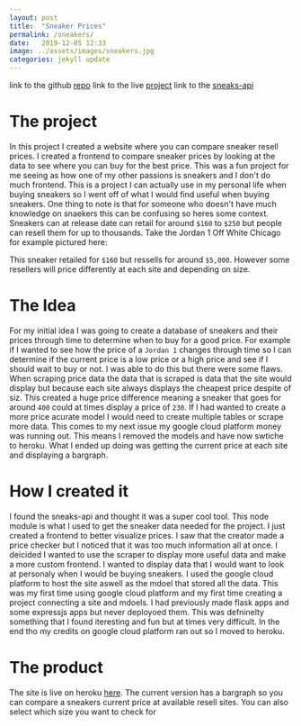 ```yaml
---
layout: post
title:  "Sneaker Prices"
permalink: /sneakers/
date:   2019-12-05 12:33
image: ../assets/images/sneakers.jpg
categories: jekyll update
---
```


link to the github [repo](https://github.com/GaelGil/sneaker-database)
link to the live [project](https://sneaker-prices.herokuapp.com/)
link to the [sneaks-api]()

# The project
In this project I created a website where you can compare sneaker resell prices. I created a frontend to compare sneaker prices by looking at the data to see where you can buy for the best price. This was a fun project for me seeing as how one of my other passions is sneakers and I don't do much frontend. This is a project I can actually use in my personal life when buying sneakers so I went off of what I would find useful when buying sneakers. One thing to note is that for someone who doesn't have much knowledge on snaekers this can be confusing so heres some context. Sneakers can at release date can retail for around `$160` to `$250` but people can resell them for up to thousands. Take the Jordan 1 Off White Chicago for example pictured here:

This sneaker retailed for `$160` but ressells for around `$5,000`. However some resellers will price differently at each site and depending on size. 

# The Idea
For my initial idea I was going to create a database of sneakers and their prices through time to determine when to buy for a good price. For example if I wanted to see how the price of a `Jordan 1` changes through time so I can determine if the current price is a low price or a high price and see if I should wait to buy or not. I was able to do this but there were some flaws. When scraping price data the data that is scraped is data that the site would display but because each site always displays the cheapest price despite of siz. This created a huge price difference meaning a sneaker that goes for around `400` could at times display a price of `230`. If I had wanted to create a more price acurate model I would need to create multiple tables or scrape more data. This comes to my next issue my google cloud platform money was running out. This means I removed the models and have now swtiche to heroku. What I ended up doing was getting the current price at each site and displaying a bargraph.

# How I created it
I found the sneaks-api and thought it was a super cool tool. This node module is what I used to get the sneaker data needed for the project. I just created a frontend to better visualize prices. I saw that the creator made a price checker but I noticed that it was too much information all at once. I deicided I wanted to use the scraper to display more useful data and make a more custom frontend. I wanted to display data that I would want to look at personaly when I would be buying sneakers. I used the google cloud platform to host the site aswell as the mdoel that stored all the data. This was my first time using google cloud platform and my first time creating a project connecting a site and mdoels. I had previously made flask apps and some expressjs apps but never deployoed them. This was defninelty something that I found iteresting and fun but at times very difficult. In the end tho my credits on google cloud platform ran out so I moved to heroku. 


# The product
The site is live on heroku [here](https://sneaker-prices.herokuapp.com/). The current version has a bargraph so you can compare a sneakers current price at available resell sites. You can also select which size you want to check for
